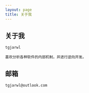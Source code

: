 ```yaml
---
layout: page
title: 关于我 
---
```


## 关于我
```
tgjarwl

喜欢分析各种软件的内部机制，并进行逆向开发。

```
## 邮箱
```
tgjarwl@outlook.com
```



